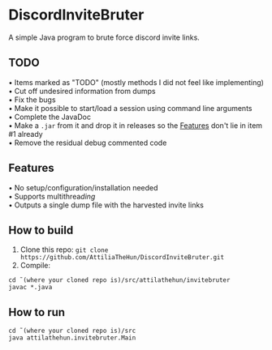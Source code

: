 # DiscordInviteBruter
A simple Java program to brute force discord invite links.
## TODO
• Items marked as "TODO" (mostly methods I did not feel like implementing)<br/>
• Cut off undesired information from dumps<br/>
• Fix the bugs<br/>
• Make it possible to start/load a session using command line arguments<br/>
• Complete the JavaDoc<br/>
• Make a `.jar` from it and drop it in releases so the [Features](#features) don't lie in item #1 already<br/>
• Remove the residual debug commented code<br/>
## Features
• No setup/configuration/installation needed<br/>
• Supports multithrea*ding*<br/>
• Outputs a single dump file with the harvested invite links<br/>
## How to build
1) Clone this repo: `git clone https://github.com/AttiliaTheHun/DiscordInviteBruter.git`</br>
2) Compile: 
```shell
cd ˜(where your cloned repo is)/src/attilathehun/invitebruter
javac *.java
```
## How to run
```shell
cd ˜(where your cloned repo is)/src
java attilathehun.invitebruter.Main
```
